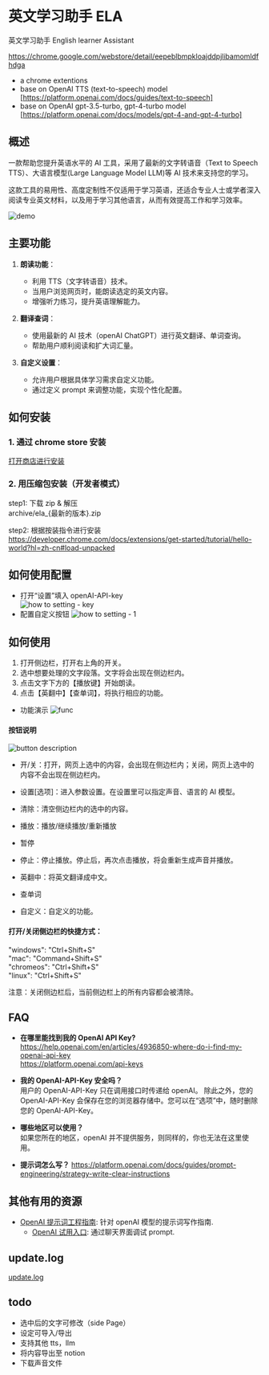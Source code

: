 # 英文学习助手 ELA

英文学习助手 English learner Assistant

https://chrome.google.com/webstore/detail/eepeblbmpkloajddpjlibamomldfhdga

- a chrome extentions
- base on OpenAI TTS (text-to-speech) model [https://platform.openai.com/docs/guides/text-to-speech]
- base on OpenAI gpt-3.5-turbo, gpt-4-turbo model [https://platform.openai.com/docs/models/gpt-4-and-gpt-4-turbo]

## 概述

一款帮助您提升英语水平的 AI 工具，采用了最新的文字转语音（Text to Speech TTS）、大语言模型(Large Language Model LLM)等 AI 技术来支持您的学习。

这款工具的易用性、高度定制性不仅适用于学习英语，还适合专业人士或学者深入阅读专业英文材料，以及用于学习其他语言，从而有效提高工作和学习效率。

![demo](/doc/images/0.3/zh/demo.png)

## 主要功能

1. **朗读功能**：

   - 利用 TTS（文字转语音）技术。
   - 当用户浏览网页时，能朗读选定的英文内容。
   - 增强听力练习，提升英语理解能力。

2. **翻译查词**：

   - 使用最新的 AI 技术（openAI ChatGPT）进行英文翻译、单词查询。
   - 帮助用户顺利阅读和扩大词汇量。

3. **自定义设置**：
   - 允许用户根据具体学习需求自定义功能。
   - 通过定义 prompt 来调整功能，实现个性化配置。

## 如何安装

### 1. 通过 chrome store 安装

[打开商店进行安装](https://chromewebstore.google.com/detail/ela-%E8%8B%B1%E6%96%87%E5%AD%A6%E4%B9%A0%E5%8A%A9%E6%89%8B/eepeblbmpkloajddpjlibamomldfhdga)

### 2. 用压缩包安装（开发者模式）

step1: 下载 zip & 解压  
archive/ela\_{最新的版本}.zip

step2: 根据按装指令进行安装  
https://developer.chrome.com/docs/extensions/get-started/tutorial/hello-world?hl=zh-cn#load-unpacked

## 如何使用配置

- 打开“设置”填入 openAI-API-key  
  ![how to setting - key](/doc/images/0.3/zh/setting1.png)
- 配置自定义按钮
  ![how to setting - 1](/doc/images/0.3/zh/setting2.png)

## 如何使用

1. 打开侧边栏，打开右上角的开关。
2. 选中想要处理的文字段落。文字将会出现在侧边栏内。
3. 点击文字下方的【播放键】开始朗读。
4. 点击【英翻中】【查单词】，将执行相应的功能。

- 功能演示
  ![func](/doc/images/0.3/zh/func1.png)

#### 按钮说明

![button description](/doc/images/0.3/zh/sidepanel.png)

- 开/关：打开，网页上选中的内容，会出现在侧边栏内；关闭，网页上选中的内容不会出现在侧边栏内。
- 设置[选项]：进入参数设置。在设置里可以指定声音、语言的 AI 模型。
- 清除：清空侧边栏内的选中的内容。

- 播放：播放/继续播放/重新播放
- 暂停
- 停止：停止播放。停止后，再次点击播放，将会重新生成声音并播放。

- 英翻中：将英文翻译成中文。
- 查单词
- 自定义：自定义的功能。

#### 打开/关闭侧边栏的快捷方式：

"windows": "Ctrl+Shift+S"  
"mac": "Command+Shift+S"  
"chromeos": "Ctrl+Shift+S"  
"linux": "Ctrl+Shift+S"

注意：关闭侧边栏后，当前侧边栏上的所有内容都会被清除。

## FAQ

- **在哪里能找到我的 OpenAI API Key?**  
  https://help.openai.com/en/articles/4936850-where-do-i-find-my-openai-api-key  
  https://platform.openai.com/api-keys

- **我的 OpenAI-API-Key 安全吗？**  
  用户的 OpenAI-API-Key 只在调用接口时传递给 openAI。
  除此之外，您的 OpenAI-API-Key 会保存在您的浏览器存储中。您可以在“选项”中，随时删除您的 OpenAI-API-Key。

- **哪些地区可以使用？**  
  如果您所在的地区，openAI 并不提供服务，则同样的，你也无法在这里使用。

- **提示词怎么写？**
  https://platform.openai.com/docs/guides/prompt-engineering/strategy-write-clear-instructions

## 其他有用的资源

- [OpenAI 提示词工程指南](https://platform.openai.com/docs/guides/prompt-engineering/strategy-write-clear-instructions): 针对 openAI 模型的提示词写作指南.
  - [OpenAI 试用入口](https://platform.openai.com/playground): 通过聊天界面调试 prompt.

## update.log

[update.log](/doc/update.log.md)

## todo

- 选中后的文字可修改（side Page）
- 设定可导入/导出
- 支持其他 tts，llm
- 将内容导出至 notion
- 下载声音文件
